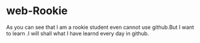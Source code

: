 # web-Rookie
As you can see that I am a rookie student even cannot use github.But I want to learn .I will shall what I have learnd every day in github.

